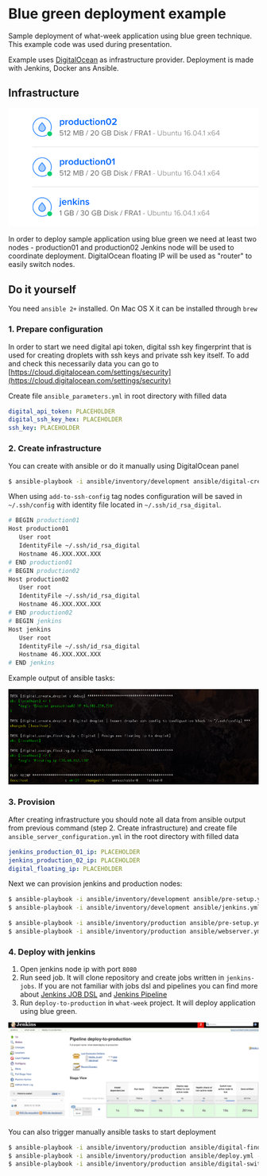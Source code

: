 # Blue green deployment example

Sample deployment of what-week application using blue green technique. This example code was used during presentation.

Example uses [DigitalOcean](https://www.digitalocean.com/) as infrastructure provider. Deployment is made with Jenkins, Docker ans Ansible.

## Infrastructure

![alt tag](https://raw.githubusercontent.com/tabbi89/blue-green-deployment-example/master/documentation/images/infra.png)

In order to deploy sample application using blue green we need at least two nodes - production01 and production02
Jenkins node will be used to coordinate deployment. DigitalOcean floating IP will be used as "router" to easily switch nodes.

## Do it yourself

You need `ansible 2+` installed. On Mac OS X it can be installed through `brew`

### 1. Prepare configuration

In order to start we need digital api token, digital ssh key fingerprint that is used for creating droplets with ssh keys and private ssh key itself.
To add and check this necessarily data you can go to [https://cloud.digitalocean.com/settings/security](https://cloud.digitalocean.com/settings/security)

Create file `ansible_parameters.yml` in root directory with filled data

``` yaml
digital_api_token: PLACEHOLDER
digital_ssh_key_hex: PLACEHOLDER
ssh_key: PLACEHOLDER
```

### 2. Create infrastructure

You can create with ansible or do it manually using DigitalOcean panel

``` bash
$ ansible-playbook -i ansible/inventory/development ansible/digital-create-infrastructure.yml -e "@ansible_parameters.yml" --tags "with-removal,add-to-ssh-config,with-new-floating-ip"
```

When using `add-to-ssh-config` tag nodes configuration will be saved in `~/.ssh/config` with identity file located in `~/.ssh/id_rsa_digital`.

``` bash
# BEGIN production01
Host production01
   User root
   IdentityFile ~/.ssh/id_rsa_digital
   Hostname 46.XXX.XXX.XXX
# END production01
# BEGIN production02
Host production02
   User root
   IdentityFile ~/.ssh/id_rsa_digital
   Hostname 46.XXX.XXX.XXX
# END production02
# BEGIN jenkins
Host jenkins
   User root
   IdentityFile ~/.ssh/id_rsa_digital
   Hostname 46.XXX.XXX.XXX
# END jenkins
```

Example output of ansible tasks:

![alt tag](https://raw.githubusercontent.com/tabbi89/blue-green-deployment-example/master/documentation/images/infra_ansible.png)

### 3. Provision

After creating infrastructure you should note all data from ansible output from previous command (step 2. Create infrastructure) and create file `ansible_server_configuration.yml` in the root directory with filled data

``` yaml
jenkins_production_01_ip: PLACEHOLDER
jenkins_production_02_ip: PLACEHOLDER
digital_floating_ip: PLACEHOLDER
```

Next we can provision jenkins and production nodes:

``` bash
$ ansible-playbook -i ansible/inventory/development ansible/pre-setup.yml
$ ansible-playbook -i ansible/inventory/development ansible/jenkins.yml -e "@ansible_parameters.yml" -e "@ansible_server_configuration.yml"
```

``` bash
$ ansible-playbook -i ansible/inventory/production ansible/pre-setup.yml
$ ansible-playbook -i ansible/inventory/production ansible/webserver.yml
```

### 4. Deploy with jenkins

1. Open jenkins node ip with port `8080`
2. Run seed job. It will clone repository and create jobs written in `jenkins-jobs`. If you are not familiar with jobs dsl and pipelines you can find more about [Jenkins JOB DSL](https://jenkinsci.github.io/job-dsl-plugin) and [Jenkins Pipeline](https://jenkins.io/doc/book/pipeline/)
3. Run `deploy-to-production` in `what-week` project. It will deploy application using blue green.

![alt tag](https://raw.githubusercontent.com/tabbi89/blue-green-deployment-example/master/documentation/images/jenkins.png)


You can also trigger manually ansible tasks to start deployment

``` bash
$ ansible-playbook -i ansible/inventory/production ansible/digital-find-non-active-node.yml -e "@ansible_server_configuration.yml" -e "@ansible_parameters.yml"
$ ansible-playbook -i ansible/inventory/production ansible/deploy.yml -l "@ansible/deploy_to.yml"
$ ansible-playbook -i ansible/inventory/production ansible/digital-switch-production-env.yml -e "@ansible_server_configuration.yml" -e "@ansible_parameters.yml"
```